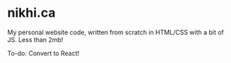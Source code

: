 # nikhi.ca
My personal website code, written from scratch in HTML/CSS with a bit of JS. Less than 2mb!

To-do: Convert to React!
